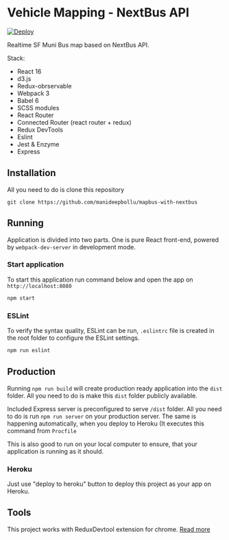 # Vehicle Mapping - NextBus API

[![Deploy](https://www.herokucdn.com/deploy/button.svg)](https://heroku.com/deploy)

Realtime SF Muni Bus map based on NextBus API.

Stack:
* React 16
* d3.js
* Redux-obrservable
* Webpack 3
* Babel 6 
* SCSS modules
* React Router
* Connected Router (react router + redux)
* Redux DevTools
* Eslint
* Jest & Enzyme
* Express

## Installation

All you need to do is clone this repository
```
git clone https://github.com/manideepbollu/mapbus-with-nextbus
```

## Running

Application is divided into two parts. One is pure React front-end, powered by `webpack-dev-server` in development mode.

### Start application

To start this application run command below and open the app on `http://localhost:8080`

```javascript
npm start
```

### ESLint

To verify the syntax quality, ESLint can be run, `.eslintrc` file is created in the root folder to configure the ESLint settings.

```javascript
npm run eslint
```

## Production

Running `npm run build` will create production ready application into the `dist` folder. All you need to do is make this `dist` folder publicly available.

Included Express server is preconfigured to serve `/dist` folder. All you need to do is run `npm run server` on your production server. The same is happening automatically, when you deploy to Heroku (It executes this command from `Procfile`

This is also good to run on your local computer to ensure, that your application is running as it should.

### Heroku

Just use "deploy to heroku" button to deploy this project as your app on Heroku.


## Tools

This project works with ReduxDevtool extension for chrome. [Read more](https://github.com/zalmoxisus/redux-devtools-extension)
